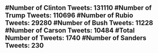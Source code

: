 #Number of Clinton Tweets: 131110
#Number of Trump Tweets: 110696
#Number of Rubio Tweets: 29280
#Number of Bush Tweets: 11228
#Number of Carson Tweets: 10484
#Total Number of Tweets: 1740 
#Number of Sanders Tweets: 230
---
